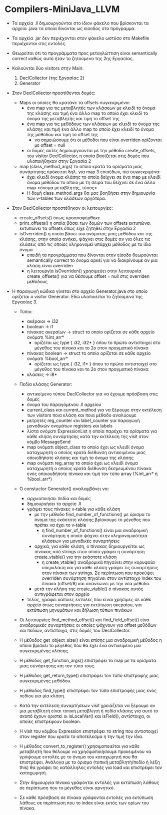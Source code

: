 # Compilers-MiniJava_LLVM

- Τα αρχεία .ll δημιουργούνται στο ίδιον φάκελο που βρίσκονται τα αρχεία .java τα οποία δίνονται ως είσοδος στο πρόγραμμα.

- Τα αρχεία .jar δεν περιέχονται στον φάκελο ωστόσο στο Makefile περιέχονται στις εντολές.

- Θεωρείται ότι τα προγράμματα προς μεταγλώττιση είναι semantically correct καθώς αυτό ήταν το ζητούμενο της 2ης Εργασίας.

- Καλούνται δύο visitors στην Main:
  1) DeclCollector (της Εργασίας 2)
  2) Generator

- Στον DeclCollector προστίθενται δομές:
  -  Maps οι οποίες θα κρατάνε τα offsets συγκεκριμένα:
      - ένα map για τις μεταβλητές των κλάσεων με κλειδί το όνομα της κλάσης και τιμή ένα άλλο map το οποίο έχει κλειδί 
        το όνομα της μεταβλητής και τιμή το offset της
      - ένα map για τις μεθόδους των κλάσεων με κλειδί το όνομα της κλάσης και τιμή ένα άλλο map το οποίο έχει κλειδί 
        το όνομα της μεθόδου και τιμή το offset της
          - να σημειώσουμε ότι οι μέθοδοι που είναι οverriden ορίζονται με offset = null
      - οι δομές αυτές δημιουργούνται με την μέθοδο create_offsets, του visitor DeclCollector, η οποία βασίζεται στις δομές 
        που υλοποιήθηκαν στην Εργασία 2   
  - map (class_method_args) το οποίο κρατά τα ορίσματα μιας συνάρτησης πρόκειται δηλ. για map 3 επιπέδων, πιο συγκεκριμένα:
    - έχει κλειδί όνομα κλάσης το οποίο δείχνει σε ένα map με κλειδί όνομα μεθόδου το οποίο με τη σειρά του δείχνει σε ένα άλλο 
      map <όνομα μεταβλητής, τύπος> 
    - Η δομή class_method_args θα μας βοηθήσει στην δημιουργία των v-tables των κλάσεων αργότερα.

- Στον DeclCollector προστέθηκαν οι λειτουργίες:
  - create_offsets() όπως προαναφέρθηκε
  - print_offsets() η οποία βάσει των δομών των offsets εκτυπώνει εκτυπώνει τα offsets όπως είχε ζητηθεί στην Εργασία 2
  - isOverriden() η οποία βάσει του ονόματος μιας μεθόδου και της κλάσης, στην οποία ανήκει, ψάχνει στις δομές αν για όλες τις 
    κλάσεις από τις οποίες κληρονομεί υπάρχει μέθοδος με το ίδιο όνομα
      - επειδή τα προγράμματα που δίνονται στην είσοδο θεωρούνται semantically correct το όνομα αρκεί για να διακρίνουμε αν μια
        κλάση είναι overriden
      - η λειτουργία isOverriden() χρησιμεύει στην λειτουργία create_offsets() για να θέσουμε offset = null στις overriden μεθόδους

- Η παραγωγή κώδικα γίνεται στο αρχείο Generator.java στο οποίο ορίζεται ο visitor Generator. Εδώ υλοποιείται το ζητούμενο της Εργασίας 3.
  - Τύποι:
    - ακέραιοι -> i32
    - boolean -> i1
    - πίνακας ακεραίων -> struct το οποίο ορίζεται σε κάθε αρχείο ονόματι %int_arr*
      - ορίζεται ως type { i32, i32* } όπου το πρώτο αντιστοιχεί στο μέγεθος του πίνακα και το 2ο στον πραγματικό πίνακα
    - πίνακας boolean -> struct το οποίο ορίζεται σε κάθε αρχείο ονόματι %bool_arr*
      - ορίζεται ως type { i32, i1* } όπου το πρώτο αντιστοιχεί στο μέγεθος του πίνακα και το 2ο στον πραγματικό πίνακα
    - κλάσεις -> i8*

  - Πεδία κλάσης Generator:
    - αντικείμενο τύπου DeclCollector για να έχουμε πρόσβαση στις δομές
    - όνομα του παραγόμενου .ll αρχείου 
    - current_class και current_method για να ξέρουμε στην εκτέλεση των visitors ποια κλάση και ποια μέθοδο αναλύουμε
    - μετρητές reg_counter και label_counter για παραγωγή μοναδικών ονομάτων registers και labels
    - λίστα ονόματι ExpressionList η οποία παρέχει τα ορίσματα για κάθε κλήση συνάρτησης κατά την εκτέλεση της visit στον κόμβο MessageSend
    - map ονόματι object_class το οποίο έχει ως κλειδί όνομα καταχωρητή ο οποίος κρατά διέθυνση αντικειμένου μιας οποιοδήποτε κλάσης και τιμή το όνομα
      της κλάσης
    - map ονόματι reg_array το οποίο έχει ως κλειδί όνομα καταχωρητή ο οποίος κρατά διέθυνση δεσμευμένου πίνακα ενός οποιουδήποτε πίνακα και τιμή τον τύπο
      array (%int_arr* ή %bool_arr*)

  - Ο constuctor Generator() αναλαμβάνει να:
    - αρχικοποιήσει πεδία και δομές
    - δημιουργήσει το αρχείο .ll
    - γράψει τους πίνακες v-table για κάθε κλάση
      - με την μέθοδο find_number_of_functions() με όρισμα το όνομα της εκάστοτε κλάσης βρίσκουμε το μέγεθος που πρέπει να 
        έχει το v-table
        - η find_number_of_functions() είναι μια αναδρομική συνάρτηση η οποία ψάχνει στην κληρονομικότητα κλάσεων για μοναδικές συναρτήσεις
      - αρχικά, για κάθε κλάση, ο πίνακας δημιουργείται ως πίνακας από strings στον οποίο γράφει η συνάρτηση create_vtable() για την εκάστοτε κλάση
        - η  create_vtable() αναδρομικά πηγαίνει στην κορυφαία υπερκλάση και για κάθε κλάση γράφει τις συναρτήσεις στον πίνακα των strings. Σε περίπτωση
          που προκύψει overriden συνάρτηση πηγαίνει στον αντίστοιχο index του πίνακα (οffset/8) και ανανεώνει με την νέα μέθοδο.
      - μετά την κλήση της create_vtable() ο πίνακας αυτός αντιγράφεται στον αρχείο
    - τέλος, γράφει κάποιες εντολές που είναι χρήσιμες σε κάθε αρχείο όπως συναρτήσεις για εκτύπωση ακεραίου, για εκτύπωση μηνυμάτων και δήλωση τύπων 
      πινάκων

  - Οι λειτουργίες find_method_offset() και find_field_offset() είνα αναδρομικές συναρτήσεις οι οποίες ψάχνουν για offset μεθόδων και πεδίων, αντίστοιχα,
    στις δομές του DeclCollector.

  - Η μέθοδος get_object_size() είναι επίσης μια αναδρομική μέθοδος η οποία βρίσκει το μέγεθος που θα έχει ένα αντικείμενο μια συγκεκριμένης κλάσης.

  - Η μέθοδος get_function_args() επιστρέφει το map με τα ορίσματα μιας συνάρτησης και τον τύπο τους. 

  - Η μέθοδος get_return_type() επιστρέφει τον τύπο επιστροφής μιας συγκεκριμένης μεθόδου.

  - Η μέθοδος find_type() επιστρέφει τον τύπο επιστροφής μιας ενός πεδίου για μία κλάση.

  - Κατά την εκτέλεση συναρτήσεων visit χρειάζεται να ξέρουμε αν μια μεταβλητή είναι τοπική μεταβλητή ή πεδίο κλάσης για αυτό το σκοπό έχουν οριστεί οι
    isLocalVar() και isField(), αντίστοιχα, οι οποίες επιστρέφουν boolean.

  - H visit του κόμβου Expression επιστρέφει το string που αντιστοιχεί στον register που κρατά το αποτέλεσμα ή την τιμή την ίδια.

  - Η μέθοδος convert_to_register() χρησιμοποιείται για κάθε μεταβλητή που θέλουμε να χρησιμοποιήσουμε προκειμένου να γράψουμε εντολές με το όνομα του 
    καταχωρητή που θα επιστρέψει. Ανάλογα με το όρισμα (τοπική μεταβλητή/πεδίο ή λέξη this) θα γράψει τις κατάλληλες εντολές για load και επιστρέφει τον
    καταχωρητή.

  - Στην δημιουργία πίνακα γράφονται εντολές για εκτύπωση λάθους σε περίπτωση που το μέγεθος είναι αρνητικό.

  - Σε κάθε πρόσβαση σε πίνακα γράφονται εντολές για εκτύπωση λάθους σε περίπτωση που το index είναι εκτός των ορίων του πίνακα.
